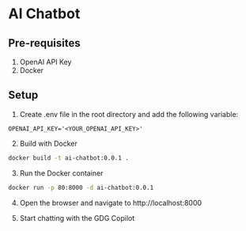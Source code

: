 # AI Chatbot

## Pre-requisites

1. OpenAI API Key
2. Docker

## Setup

1. Create .env file in the root directory and add the following variable:

```
OPENAI_API_KEY='<YOUR_OPENAI_API_KEY>'
```

2. Build with Docker

```bash
docker build -t ai-chatbot:0.0.1 .
```

3. Run the Docker container

```bash
docker run -p 80:8000 -d ai-chatbot:0.0.1
```

4. Open the browser and navigate to http://localhost:8000

5. Start chatting with the GDG Copilot

